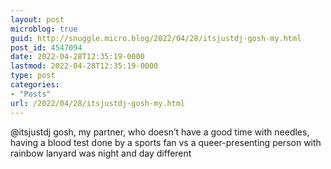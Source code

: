```yaml
---
layout: post
microblog: true
guid: http://snuggle.micro.blog/2022/04/28/itsjustdj-gosh-my.html
post_id: 4547094
date: 2022-04-28T12:35:19-0000
lastmod: 2022-04-28T12:35:19-0000
type: post
categories:
- "Posts"
url: /2022/04/28/itsjustdj-gosh-my.html
---
```

<p>@itsjustdj gosh, my partner, who doesn’t have a good time with needles, having a blood test done by a sports fan vs a queer-presenting person with rainbow lanyard was night and day different</p>
